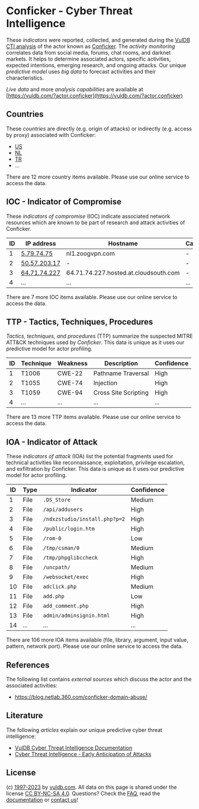 # Conficker - Cyber Threat Intelligence

These _indicators_ were reported, collected, and generated during the [VulDB CTI analysis](https://vuldb.com/?kb.cti) of the actor known as [Conficker](https://vuldb.com/?actor.conficker). The _activity monitoring_ correlates data from social media, forums, chat rooms, and darknet markets. It helps to determine associated actors, specific activities, expected intentions, emerging research, and ongoing attacks. Our unique _predictive model_ uses _big data_ to forecast activities and their characteristics.

_Live data_ and more _analysis capabilities_ are available at [https://vuldb.com/?actor.conficker](https://vuldb.com/?actor.conficker)

## Countries

These _countries_ are directly (e.g. origin of attacks) or indirectly (e.g. access by proxy) associated with Conficker:

* [US](https://vuldb.com/?country.us)
* [NL](https://vuldb.com/?country.nl)
* [TR](https://vuldb.com/?country.tr)
* ...

There are 12 more country items available. Please use our online service to access the data.

## IOC - Indicator of Compromise

These _indicators of compromise_ (IOC) indicate associated network resources which are known to be part of research and attack activities of Conficker.

ID | IP address | Hostname | Campaign | Confidence
-- | ---------- | -------- | -------- | ----------
1 | [5.79.74.75](https://vuldb.com/?ip.5.79.74.75) | nl1.zoogvpn.com | - | High
2 | [50.57.203.17](https://vuldb.com/?ip.50.57.203.17) | - | - | High
3 | [64.71.74.227](https://vuldb.com/?ip.64.71.74.227) | 64.71.74.227.hosted.at.cloudsouth.com | - | High
4 | ... | ... | ... | ...

There are 7 more IOC items available. Please use our online service to access the data.

## TTP - Tactics, Techniques, Procedures

_Tactics, techniques, and procedures_ (TTP) summarize the suspected MITRE ATT&CK techniques used by _Conficker_. This data is unique as it uses our predictive model for actor profiling.

ID | Technique | Weakness | Description | Confidence
-- | --------- | -------- | ----------- | ----------
1 | T1006 | CWE-22 | Pathname Traversal | High
2 | T1055 | CWE-74 | Injection | High
3 | T1059 | CWE-94 | Cross Site Scripting | High
4 | ... | ... | ... | ...

There are 13 more TTP items available. Please use our online service to access the data.

## IOA - Indicator of Attack

These _indicators of attack_ (IOA) list the potential fragments used for technical activities like reconnaissance, exploitation, privilege escalation, and exfiltration by Conficker. This data is unique as it uses our predictive model for actor profiling.

ID | Type | Indicator | Confidence
-- | ---- | --------- | ----------
1 | File | `.DS_Store` | Medium
2 | File | `/api/addusers` | High
3 | File | `/ndxzstudio/install.php?p=2` | High
4 | File | `/public/login.htm` | High
5 | File | `/rom-0` | Low
6 | File | `/tmp/csman/0` | Medium
7 | File | `/tmp/phpglibccheck` | High
8 | File | `/uncpath/` | Medium
9 | File | `/websocket/exec` | High
10 | File | `adclick.php` | Medium
11 | File | `add.php` | Low
12 | File | `add_comment.php` | High
13 | File | `admin/adminsignin.html` | High
14 | ... | ... | ...

There are 106 more IOA items available (file, library, argument, input value, pattern, network port). Please use our online service to access the data.

## References

The following list contains _external sources_ which discuss the actor and the associated activities:

* https://blog.netlab.360.com/conficker-domain-abuse/

## Literature

The following _articles_ explain our unique predictive cyber threat intelligence:

* [VulDB Cyber Threat Intelligence Documentation](https://vuldb.com/?kb.cti)
* [Cyber Threat Intelligence - Early Anticipation of Attacks](https://www.scip.ch/en/?labs.20201022)

## License

(c) [1997-2023](https://vuldb.com/?kb.changelog) by [vuldb.com](https://vuldb.com/?kb.about). All data on this page is shared under the license [CC BY-NC-SA 4.0](https://creativecommons.org/licenses/by-nc-sa/4.0/). Questions? Check the [FAQ](https://vuldb.com/?kb.faq), read the [documentation](https://vuldb.com/?kb) or [contact us](https://vuldb.com/?contact)!
